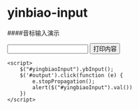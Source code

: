 # yinbiao-input

####音标输入演示
    <div class="text">
        <input type="text" id="yingbiaoInput">
        <button id="output">打印内容</button>
    </div>

    <script>
        $("#yingbiaoInput").ybInput();
        $('#output').click(function (e) {
            e.stopPropagation();
            alert($("#yingbiaoInput").val())
        })
    </script>